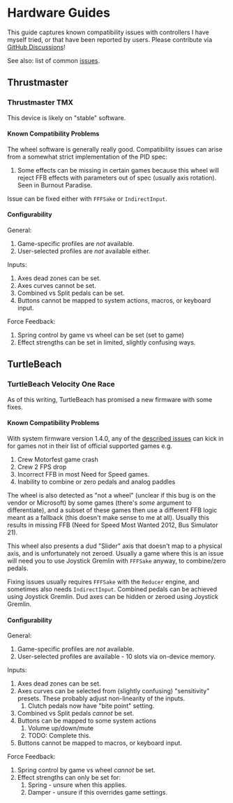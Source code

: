 # Hardware Guides

This guide captures known compatibility issues with controllers I have
myself tried, or that have been reported by users. Please contribute via
[GitHub Discussions](https://github.com/code-monet/sim-gamer-kit/discussions)!

See also: list of common [issues](./issues.md).

## Thrustmaster

### Thrustmaster TMX

This device is likely on "stable" software.

#### Known Compatibility Problems

The wheel software is generally really good. Compatibility issues can arise from
a somewhat strict implementation of the PID spec:

1.  Some effects can be missing in certain games because this wheel will
    reject FFB effects with parameters out of spec (usually axis rotation).
    Seen in Burnout Paradise.

Issue can be fixed either with `FFFSake` or `IndirectInput`.

#### Configurability

General:

1.   Game-specific profiles are *not* available.
2.   User-selected profiles are *not* available either.

Inputs:

1.   Axes dead zones can be set.
2.   Axes curves cannot be set.
3.   Combined vs Split pedals can be set.
4.   Buttons cannot be mapped to system actions, macros, or keyboard input.

Force Feedback:

1.   Spring control by game vs wheel can be set (set to game)
2.   Effect strengths can be set in limited, slightly confusing ways.

## TurtleBeach

### TurtleBeach Velocity One Race

As of this writing, TurtleBeach has promised a new firmware with some fixes.

#### Known Compatibility Problems

With system firmware version 1.4.0, any of the [described issues](../game_guides/issues.md)
can kick in for games not in their list of official supported games e.g.

1.  Crew Motorfest game crash
2.  Crew 2 FPS drop
3.  Incorrect FFB in most Need for Speed games.
4.  Inability to combine or zero pedals and analog paddles

The wheel is also detected as "not a wheel" (unclear if this bug
is on the vendor or Microsoft) by some games (there's *some* argument to
differentiate), and a subset of these games then use a different
FFB logic meant as a fallback (this doesn't make sense to me at all). Usually
this results in missing FFB (Need for Speed Most Wanted 2012, Bus Simulator 21).

This wheel also presents a dud "Slider" axis that doesn't map to a physical axis, and
is unfortunately not zeroed. Usually a game where this is an issue will need you
to use Joystick Gremlin with `FFFSake` anyway, to combine/zero pedals.

Fixing issues usually requires `FFFSake` with the `Reducer` engine, and sometimes
also needs `IndirectInput`. Combined pedals can be achieved using Joystick Gremlin.
Dud axes can be hidden or zeroed using Joystick Gremlin.

#### Configurability

General:

1.   Game-specific profiles are *not* available.
2.   User-selected profiles are available - 10 slots via on-device memory.

Inputs:

1.   Axes dead zones can be set.
2.   Axes curves can be selected from (slightly confusing) "sensitivity" presets.
     These probably adjust non-linearity of the inputs.
     1.   Clutch pedals now have "bite point" setting.
3.   Combined vs Split pedals *cannot* be set.
4.   Buttons can be mapped to some system actions
     1.   Volume up/down/mute
     2.   TODO: Complete this.
5.   Buttons cannot be mapped to macros, or keyboard input.

Force Feedback:

1.   Spring control by game vs wheel *cannot* be set.
2.   Effect strengths can only be set for:
     1.   Spring - unsure when this applies.
     2.   Damper - unsure if this overrides game settings.
